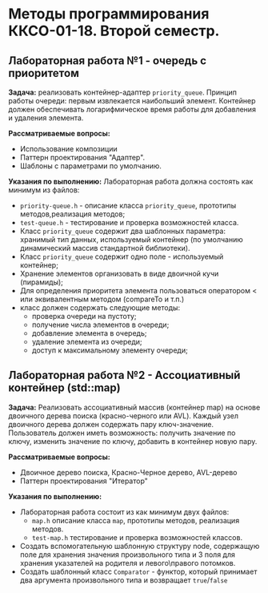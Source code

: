 # Методы программирования ККСО-01-18. Второй семестр.
## Лабораторная работа №1 - очередь с приоритетом
**Задача:** реализовать контейнер-адаптер ```priority_queue```. Принцип работы очереди: первым извлекается наибольший элемент. Контейнер должен обеспечивать логарифмическое время работы для добавления и удаления элемента.

**Рассматриваемые вопросы:** 
 - Использование композиции
 - Паттерн проектирования "Адаптер".
 - Шаблоны с параметрами по умолчанию.

**Указания по выполнению:**
Лабораторная работа должна состоять как минимум из файлов:
 - `priority-queue.h` - описание класса ```priority_queue```, прототипы методов,реализация методов;
 - `test-queue.h` - тестирование и проверка возможностей класса.
 - Класс ```priority_queue``` содержит два шаблонных параметра: хранимый тип данных, используемый контейнер (по умолчанию динамический массив стандартной библиотеки).
 - Класс ```priority_queue``` содержит одно поле - используемый контейнер;
 - Хранение элементов организовать в виде двоичной кучи (пирамиды);
 - Для определения приоритета элемента пользоваться оператором < или эквивалентным методом (compareTo и т.п.)
 - класс должен содержать следующие методы: 
   - проверка очереди на пустоту;
   - получение числа элементов в очереди;
   - добавление элемента в очередь;
   - удаление элемента из очереди; 
   - доступ к максимальному элементу очереди;

## Лабораторная работа №2 - Ассоциативный контейнер (std::map)
**Задача:** Реализовать ассоциативный массив (контейнер map) на основе двоичного дерева поиска (красно-черного или AVL). Каждый узел двоичного дерева должен содержать пару ключ-значение. Пользователь должен иметь возможность: получить значение по ключу, изменить значение по ключу, добавить в контейнер новую пару.

**Рассматриваемые вопросы:** 
 - Двоичное дерево поиска, Красно-Черное дерево, AVL-дерево
 - Паттерн проектирования "Итератор"

**Указания по выполнению:**
 - Лабораторная работа состоит из как минимум двух файлов:
   - `map.h` описание класса `map`, прототипы методов, реализация методов.
   - `test-map.h` тестирование и проверка возможностей классов.
 - Создать вспомогательную шаблонную структуру node, содержащую поле для хранения значения произвольного типа и 3 поля для хранения указателей на родителя и левого\правого потомков.
 - Создать шаблонный класс `Comparator` - функтор, который принимает два аргумента произвольного типа и возвращает `true`/`false`

